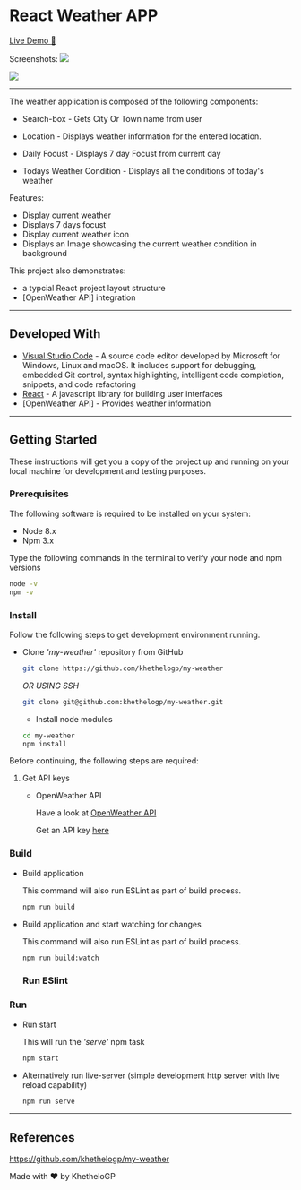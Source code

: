 #  React Weather APP

[Live Demo :eyes:](https://khethelogp.github.io/my-weather/)

Screenshots:
![](https://i.ibb.co/9bKyWvY/my-weather-desktop.png) 

![](https://i.ibb.co/NYPPzRk/my-weather-mobile.png)

---

The weather application is composed of the following components:

* Search-box - Gets City Or Town name from user

* Location - Displays weather information for the entered location.

* Daily Focust - Displays 7 day Focust from current day

* Todays Weather Condition - Displays all the conditions of today's weather 

Features:

* Display current weather
* Displays 7 days focust
* Display current weather icon   
* Displays an Image showcasing the  current weather condition in background

This project also demonstrates:

* a typcial React project layout structure
* [OpenWeather API] integration

---

## Developed With

* [Visual Studio Code](https://code.visualstudio.com/) - A source code editor developed by Microsoft for Windows, Linux and macOS. It includes support for debugging, embedded Git control, syntax highlighting, intelligent code completion, snippets, and code refactoring
* [React](https://reactjs.org/) - A javascript library for building user interfaces
* [OpenWeather API] - Provides weather information

---

## Getting Started

These instructions will get you a copy of the project up and running on your local machine for development and testing purposes.

### Prerequisites

The following software is required to be installed on your system:

* Node 8.x
* Npm 3.x

Type the following commands in the terminal to verify your node and npm versions

```bash
node -v
npm -v
```

### Install

Follow the following steps to get development environment running.

* Clone _'my-weather'_ repository from GitHub

  ```bash
  git clone https://github.com/khethelogp/my-weather
  ```

   _OR USING SSH_

  ```bash
  git clone git@github.com:khethelogp/my-weather.git
  ```
  * Install node modules

   ```bash
   cd my-weather
   npm install
   ```

Before continuing, the following steps are required:

1. Get API keys

   * OpenWeather API

     Have a look at [OpenWeather API](http://openweathermap.org/api)

     Get an API key [here](http://openweathermap.org/appid)

### Build

* Build application

  This command will also run ESLint as part of build process.

  ```bash
  npm run build
  ```

* Build application and start watching for changes

  This command will also run ESLint as part of build process.

  ```bash
  npm run build:watch
  ```
  ### Run ESlint

### Run

* Run start

  This will run the _'serve'_ npm task

  ```bash
  npm start
  ```
  
* Alternatively run live-server (simple development http server with live reload capability)

  ```bash
  npm run serve
  ```

---

## References
https://github.com/khethelogp/my-weather

Made with :heart: by KhetheloGP


